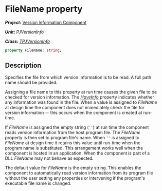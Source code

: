 # FileName property

***Project:*** [Version Information Component](../API.md)

***Unit:*** _PJVersionInfo_

***Class:*** [_TPJVersionInfo_](./TPJVersionInfo.md)

```pascal
property FileName: string;
```

## Description

Specifies the file from which version information is to be read. A full path name should be provided.

Assigning a file name to this property at run time causes the given file to be checked for version information. The [_HaveInfo_](./TPJVersionInfo-HaveInfo.md) property indicates whether any information was found in the file. When a value is assigned to _FileName_ at design time the component does not immediately check the file for version information -- this occurs when the component is created at run-time.

If _FileName_ is assigned the empty string (`''`) at run time the component reads version information from the host program file. The _FileName_ property is then set to program file's name. When `''` is assigned to _FileName_ at design time it retains this value until run-time when the program name is substituted. This arrangement works well when the component is hosted in an application. When the component is part of a DLL _FileName_ may not behave as expected.

The default value for _FileName_ is the empty string. This enables the component to automatically read version information from its program file without the user setting any properties or intervening if the program's executable file name is changed.
